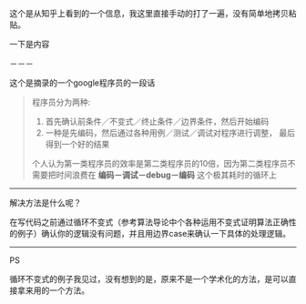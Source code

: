 这个是从知乎上看到的一个信息，我这里直接手动的打了一遍，没有简单地拷贝粘贴。

一下是内容

－－－

这个是摘录的一个google程序员的一段话

>
>程序员分为两种:
>
>1. 首先确认前条件／不变式／终止条件／边界条件，然后开始编码
>2. 一种是先编码，然后通过各种用例／测试／调试对程序进行调整， 最后得到一个好的结果
>
> 个人认为第一类程序员的效率是第二类程序员的10倍，因为第二类程序员不需要把时间浪费在 **编码－调试－debug－编码** 这个极其耗时的循环上

---

解决方法是什么呢？

在写代码之前通过循环不变式（参考算法导论中个各种运用不变式证明算法正确性的例子）确认你的逻辑没有问题，并且用边界case来确认一下具体的处理逻辑。

---

PS

循环不变式的例子我见过，没有想到的是，原来不是一个学术化的方法，是可以直接拿来用的一个方法。
